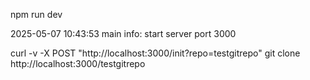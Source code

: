 



npm run dev


2025-05-07 10:43:53 main info: start server port 3000 

curl -v -X POST "http://localhost:3000/init?repo=testgitrepo"
git clone http://localhost:3000/testgitrepo
